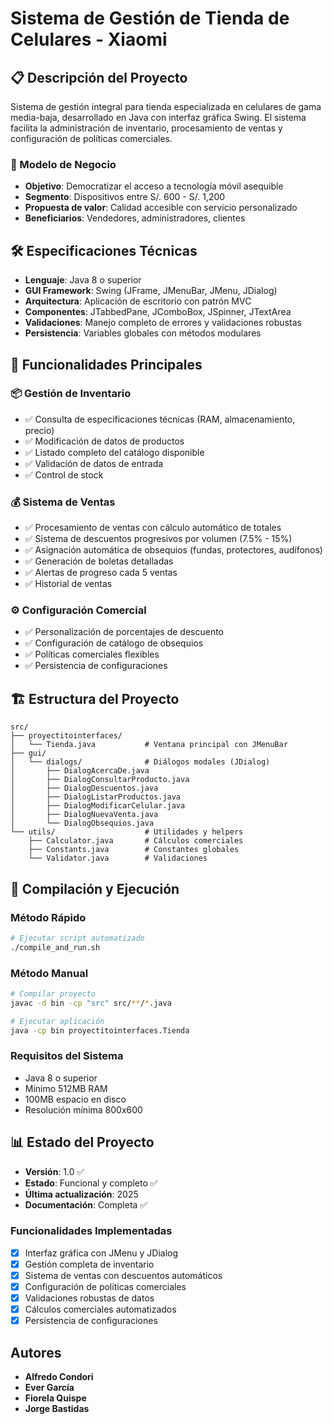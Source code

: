 # Sistema de Gestión de Tienda de Celulares - Xiaomi

## 📋 Descripción del Proyecto

Sistema de gestión integral para tienda especializada en celulares de gama media-baja, desarrollado en Java con interfaz gráfica Swing. El sistema facilita la administración de inventario, procesamiento de ventas y configuración de políticas comerciales.

### 🎯 Modelo de Negocio
- **Objetivo**: Democratizar el acceso a tecnología móvil asequible
- **Segmento**: Dispositivos entre S/. 600 - S/. 1,200
- **Propuesta de valor**: Calidad accesible con servicio personalizado
- **Beneficiarios**: Vendedores, administradores, clientes

## 🛠️ Especificaciones Técnicas

- **Lenguaje**: Java 8 o superior
- **GUI Framework**: Swing (JFrame, JMenuBar, JMenu, JDialog)
- **Arquitectura**: Aplicación de escritorio con patrón MVC
- **Componentes**: JTabbedPane, JComboBox, JSpinner, JTextArea
- **Validaciones**: Manejo completo de errores y validaciones robustas
- **Persistencia**: Variables globales con métodos modulares

## 🔧 Funcionalidades Principales

### 📦 Gestión de Inventario
- ✅ Consulta de especificaciones técnicas (RAM, almacenamiento, precio)
- ✅ Modificación de datos de productos
- ✅ Listado completo del catálogo disponible
- ✅ Validación de datos de entrada
- ✅ Control de stock

### 💰 Sistema de Ventas
- ✅ Procesamiento de ventas con cálculo automático de totales
- ✅ Sistema de descuentos progresivos por volumen (7.5% - 15%)
- ✅ Asignación automática de obsequios (fundas, protectores, audífonos)
- ✅ Generación de boletas detalladas
- ✅ Alertas de progreso cada 5 ventas
- ✅ Historial de ventas

### ⚙️ Configuración Comercial
- ✅ Personalización de porcentajes de descuento
- ✅ Configuración de catálogo de obsequios
- ✅ Políticas comerciales flexibles
- ✅ Persistencia de configuraciones

## 🏗️ Estructura del Proyecto

```
src/
├── proyectitointerfaces/
│   └── Tienda.java           # Ventana principal con JMenuBar
├── gui/
│   └── dialogs/              # Diálogos modales (JDialog)
│       ├── DialogAcercaDe.java
│       ├── DialogConsultarProducto.java
│       ├── DialogDescuentos.java
│       ├── DialogListarProductos.java
│       ├── DialogModificarCelular.java
│       ├── DialogNuevaVenta.java
│       └── DialogObsequios.java
└── utils/                    # Utilidades y helpers
    ├── Calculator.java       # Cálculos comerciales
    ├── Constants.java        # Constantes globales
    └── Validator.java        # Validaciones
```

## 🚀 Compilación y Ejecución

### Método Rápido
```bash
# Ejecutar script automatizado
./compile_and_run.sh
```

### Método Manual
```bash
# Compilar proyecto
javac -d bin -cp "src" src/**/*.java

# Ejecutar aplicación
java -cp bin proyectitointerfaces.Tienda
```

### Requisitos del Sistema
- Java 8 o superior
- Mínimo 512MB RAM
- 100MB espacio en disco
- Resolución mínima 800x600

## 📊 Estado del Proyecto

- **Versión**: 1.0 ✅
- **Estado**: Funcional y completo ✅
- **Última actualización**: 2025
- **Documentación**: Completa ✅

### Funcionalidades Implementadas
- [x] Interfaz gráfica con JMenu y JDialog
- [x] Gestión completa de inventario
- [x] Sistema de ventas con descuentos automáticos
- [x] Configuración de políticas comerciales
- [x] Validaciones robustas de datos
- [x] Cálculos comerciales automatizados
- [x] Persistencia de configuraciones

## Autores

- **Alfredo Condori**
- **Ever García**
- **Fiorela Quispe**
- **Jorge Bastidas**
